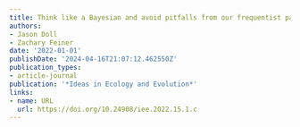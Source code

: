 ```yaml
---
title: Think like a Bayesian and avoid pitfalls from our frequentist past
authors:
- Jason Doll
- Zachary Feiner
date: '2022-01-01'
publishDate: '2024-04-16T21:07:12.462550Z'
publication_types:
- article-journal
publication: '*Ideas in Ecology and Evolution*'
links:
- name: URL
  url: https://doi.org/10.24908/iee.2022.15.1.c
---
```


